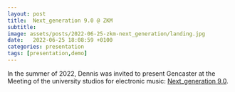 ```yaml
---
layout: post
title:  Next_generation 9.0 @ ZKM
subtitle: 
image: assets/posts/2022-06-25-zkm-next_generation/landing.jpg
date:   2022-06-25 18:08:59 +0100
categories: presentation
tags: [presentation,demo]
---
```


In the summer of 2022, Dennis was invited to present Gencaster at the Meeting of the university studios for electronic music: [Next_generation 9.0](https://zkm.de/de/veranstaltung/2022/06/nextgeneration-90-0).